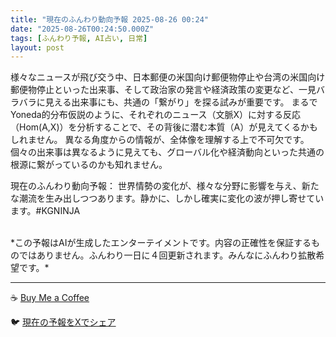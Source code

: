 ```yaml
---
title: "現在のふんわり動向予報 2025-08-26 00:24"
date: "2025-08-26T00:24:50.000Z"
tags: [ふんわり予報, AI占い, 日常]
layout: post
---
```


様々なニュースが飛び交う中、日本郵便の米国向け郵便物停止や台湾の米国向け郵便物停止といった出来事、そして政治家の発言や経済政策の変更など、一見バラバラに見える出来事にも、共通の「繋がり」を探る試みが重要です。  まるでYoneda的分布仮説のように、それぞれのニュース（文脈X）に対する反応（Hom(A,X)）を分析することで、その背後に潜む本質（A）が見えてくるかもしれません。  異なる角度からの情報が、全体像を理解する上で不可欠です。  個々の出来事は異なるように見えても、グローバル化や経済動向といった共通の根源に繋がっているのかも知れません。


現在のふんわり動向予報：
世界情勢の変化が、様々な分野に影響を与え、新たな潮流を生み出しつつあります。静かに、しかし確実に変化の波が押し寄せています。#KGNINJA

<br>
*この予報はAIが生成したエンターテイメントです。内容の正確性を保証するものではありません。ふんわり一日に４回更新されます。みんなにふんわり拡散希望です。*

---
☕️ [Buy Me a Coffee](https://www.buymeacoffee.com/kgninja)

🐦 [現在の予報をXでシェア](https://twitter.com/intent/tweet?text=%E7%8F%BE%E5%9C%A8%E3%81%AE%E3%81%B5%E3%82%93%E3%82%8F%E3%82%8A%E4%BA%88%E5%A0%B1%3A%20%E3%80%8C%E6%A7%98%E3%80%85%E3%81%AA%E3%83%8B%E3%83%A5%E3%83%BC%E3%82%B9%E3%81%8C%E9%A3%9B%E3%81%B3%E4%BA%A4%E3%81%86%E4%B8%AD%E3%80%81%E6%97%A5%E6%9C%AC%E9%83%B5%E4%BE%BF%E3%81%AE%E7%B1%B3%E5%9B%BD%E5%90%91%E3%81%91%E9%83%B5%E4%BE%BF%E7%89%A9%E5%81%9C%E6%AD%A2%E3%82%84%E5%8F%B0%E6%B9%BE%E3%81%AE%E7%B1%B3%E5%9B%BD%E5%90%91%E3%81%91%E9%83%B5%E4%BE%BF%E7%89%A9%E5%81%9C%E6%AD%A2%E3%81%A8%E3%81%84%E3%81%A3%E3%81%9F%E5%87%BA%E6%9D%A5%E4%BA%8B%E3%80%81%E3%81%9D%E3%81%97%E3%81%A6%E6%94%BF%E6%B2%BB%E5%AE%B6%E3%81%AE%E7%99%BA%E8%A8%80%E3%82%84%E7%B5%8C%E6%B8%88%E6%94%BF%E7%AD%96%E3%81%AE%E5%A4%89%E6%9B%B4%E3%81%AA%E3%81%A9%E3%80%81%E4%B8%80%E8%A6%8B%E3%83%90%E3%83%A9%E3%83%90%E3%83%A9%E3%81%AB%E8%A6%8B%E3%81%88%E3%82%8B%E5%87%BA%E6%9D%A5%E4%BA%8B%E3%81%AB%E3%82%82%E3%80%81%E5%85%B1%E9%80%9A%E3%81%AE%E3%80%8C%E7%B9%8B%E3%81%8C%E3%82%8A%E3%80%8D%E3%82%92%E6%8E%A2%E3%82%8B%E8%A9%A6...%E3%80%8D%23KGNINJA%20%E7%B6%9A%E3%81%8D%E3%81%AF%E3%83%96%E3%83%AD%E3%82%B0%E3%81%A7%EF%BC%81%F0%9F%91%87&url=https%3A%2F%2Fkg-ninja.github.io%2FFunwariyoso%2F)
